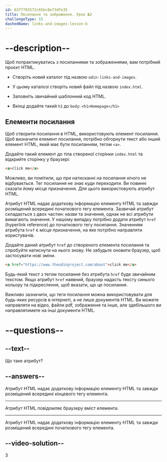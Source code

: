 ```yaml
---
id: 637f703572c65bc8e73dfe35
title: Посилання та зображення. Урок №2
challengeType: 15
dashedName: links-and-images-lesson-b
---
```


# --description--

Щоб попрактикуватись з посиланнями та зображеннями, вам потрібний проєкт HTML.

- Створіть новий каталог під назвою `odin-links-and-images`.

- У цьому каталозі створіть новий файл під назвою `index.html`.

- Заповніть звичайний шаблонний код HTML.

- Вкінці додайте такий `h1` до `body`: `<h1>Homepage</h1>`

## Елементи посилання
Щоб створити посилання в HTML, використовують елемент посилання. Щоб визначити елемент посилання, потрібно обгорнути текст або інший елемент HTML, який має бути посиланням, тегом `<a>`.

Додайте такий елемент до тіла створеної сторінки `index.html` та відкрийте сторінку у браузері:

```html
<a>click me</a>
```

Можливо, ви помітили, що при натисканні на посилання нічого не відбувається. Тег посилання не знає куди переходити. Ви повинні сказати йому місце призначення. Для цього використовують атрибут HTML.

Атрибут HTML надає додаткову інформацію елементу HTML та завжди розміщений всередині початкового тегу елемента. Зазвичай атрибут складається з двох частин: назви та значення, однак не всі атрибути вимагають значення. У нашому випадку потрібно додати атрибут `href` (hyperlink reference) до початкового тегу посилання. Значенням атрибута `href` є місце призначення, на яке потрібно направляти користувачів.

Додайте даний атрибут `href` до створеного елемента посилання та спробуйте натиснути на нього знову. Не забудьте оновити браузер, щоб застосувати нові зміни.

```html
<a href="https://www.theodinproject.com/about">click me</a>
```

Будь-який текст з тегом посилання без атрибута `href` буде звичайним текстом. Якщо атрибут `href` наявний, браузер надасть тексту синього кольору та підкреслення, щоб вказати, що це посилання.

Важливо зазначити, що теги посилання можна використовувати для будь-яких ресурсів в інтернеті, а не лише документів HTML. Ви можете направляти на відео, файли pdf, зображення та інше, але здебільшого ви направлятимете на інші документи HTML.

# --questions--
## --text--

Що таке атрибут?
## --answers--

Атрибут HTML надає додаткову інформацію елементу HTML та завжди розміщений всередині кінцевого тегу елемента.

---

Атрибут HTML повідомляє браузеру вміст елемента.

---

Атрибут HTML надає додаткову інформацію елементу HTML та завжди розміщений всередині початкового тегу елемента.


## --video-solution--

3
